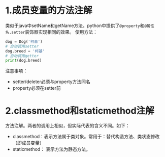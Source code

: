 # 1.成员变量的方法注解
类似于java中setName和getName方法。python中提供了`@property`和`@属性名.setter`装饰器实现相同的效果。
使用方法：
```python
dog = Dog('柯基')
# 自动调用setter
dog.breed = '柯基'
# 自动调用getter
print(dog.breed)
```
注意事项：<br/>
- setter/deleter必须与property方法同名‌
- property必须在setter前

# 2.classmethod和staticmethod注解
方法注解。两者的调用上相似，但实际代表的含义不同。如下：
- classmethod：表示方法属于类对象。常用于：替代构造方法、类状态修改（即成员变量）
- staticmethod： 表示方法为静态方法。